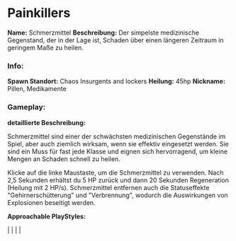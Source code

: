 # Painkillers

**Name:** Schmerzmittel
**Beschreibung:** Der simpelste medizinische Gegenstand, der in der Lage ist, Schaden über einen längeren Zeitraum in geringem Maße zu heilen.

### Info:

**Spawn Standort:** Chaos Insurgents and lockers
**Heilung:** 45hp
**Nickname:** Pillen, Medikamente

### Gameplay:

**detaillierte Beschreibung:**

Schmerzmittel sind einer der schwächsten medizinischen Gegenstände im Spiel, aber auch ziemlich wirksam, wenn sie effektiv eingesetzt werden. Sie sind ein Muss für fast jede Klasse und eignen sich hervorragend, um kleine Mengen an Schaden schnell zu heilen.

Klicke auf die linke Maustaste, um die Schmerzmittel zu verwenden. Nach 2,5 Sekunden erhältst du 5 HP zurück und dann 20 Sekunden Regeneration (Heilung mit 2 HP/s). Schmerzmittel entfernen auch die Statuseffekte "Gehirnerschütterung" und "Verbrennung", wodurch die Auswirkungen von Explosionen beseitigt werden.

**Approachable PlayStyles:**

|
|
|
|
